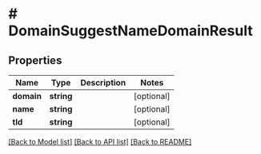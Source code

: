 # # DomainSuggestNameDomainResult

## Properties

Name | Type | Description | Notes
------------ | ------------- | ------------- | -------------
**domain** | **string** |  | [optional]
**name** | **string** |  | [optional]
**tld** | **string** |  | [optional]

[[Back to Model list]](../../README.md#models) [[Back to API list]](../../README.md#endpoints) [[Back to README]](../../README.md)
